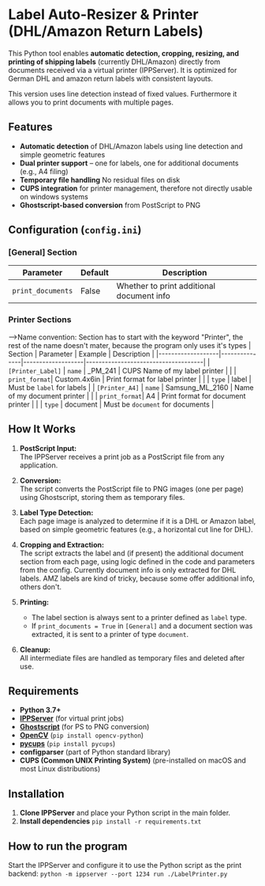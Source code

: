 # Label Auto-Resizer & Printer (DHL/Amazon Return Labels)

This Python tool enables **automatic detection, cropping, resizing, and printing of shipping labels** (currently DHL/Amazon) directly from documents received via a virtual printer (IPPServer). It is optimized for German DHL and amazon return labels with consistent layouts.

This version uses line detection instead of fixed values. Furthermore it allows you to print documents with multiple pages.

## Features

- **Automatic detection** of DHL/Amazon labels using line detection and simple geometric features
- **Dual printer support** – one for labels, one for additional documents (e.g., A4 filing)
- **Temporary file handling** No residual files on disk
- **CUPS integration** for printer management, therefore not directly usable on windows systems
- **Ghostscript-based conversion** from PostScript to PNG

## Configuration (`config.ini`)

### [General] Section

| Parameter         | Default | Description                                   |
|-------------------|---------|-----------------------------------------------|
| `print_documents` | False   | Whether to print additional document info     |

### Printer Sections
-->Name convention: Section has to start with the keyword "Printer", the rest of the name doesn't mater, because the program only uses it's types
| Section           | Parameter      | Example           | Description                         |
|-------------------|---------------|-------------------|-------------------------------------|
| `[Printer_Label]` | `name`        | _PM_241           | CUPS Name of my label printer       |
|                   | `print_format`| Custom.4x6in      | Print format for label printer      |
|                   | `type`        | label             | Must be `label` for labels          |
| `[Printer_A4]`    | `name`        | Samsung_ML_2160   | Name of my document printer         |
|                   | `print_format`| A4                | Print format for document printer   |
|                   | `type`        | document          | Must be `document` for documents    |

## How It Works

1. **PostScript Input:**  
   The IPPServer receives a print job as a PostScript file from any application.

2. **Conversion:**  
   The script converts the PostScript file to PNG images (one per page) using Ghostscript, storing them as temporary files.

3. **Label Type Detection:**  
   Each page image is analyzed to determine if it is a DHL or Amazon label, based on simple geometric features (e.g., a horizontal cut line for DHL).

4. **Cropping and Extraction:**  
   The script extracts the label and (if present) the additional document section from each page, using logic defined in the code and parameters from the config.
   Currently document info is only extracted for DHL labels. AMZ labels are kind of tricky, because some offer additional info, others don't.

5. **Printing:**  
   - The label section is always sent to a printer defined as `label` type.
   - If `print_documents = True` in `[General]` and a document section was extracted, it is sent to a printer of type `document`.

6. **Cleanup:**  
   All intermediate files are handled as temporary files and deleted after use.

## Requirements

- **Python 3.7+**
- **[IPPServer](https://github.com/istopwg/ippsample)** (for virtual print jobs)
- **[Ghostscript](https://www.ghostscript.com/)** (for PS to PNG conversion)
- **[OpenCV](https://opencv.org/)** (`pip install opencv-python`)
- **[pycups](https://pypi.org/project/pycups/)** (`pip install pycups`)
- **configparser** (part of Python standard library)
- **CUPS (Common UNIX Printing System)** (pre-installed on macOS and most Linux distributions)

## Installation

1. **Clone IPPServer** and place your Python script in the main folder.
2. **Install dependencies** ```pip install -r requirements.txt```

## How to run the program

Start the IPPServer and configure it to use the Python script as the print backend:
```python -m ippserver --port 1234 run ./LabelPrinter.py```